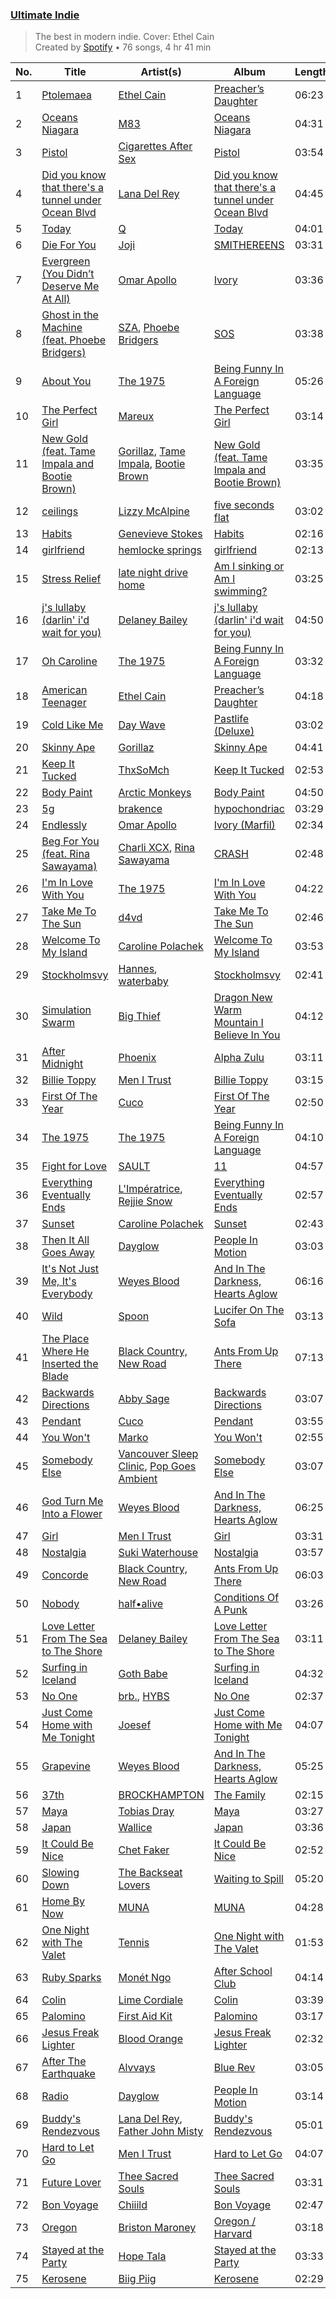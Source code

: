 ### [Ultimate Indie](https://open.spotify.com/playlist/37i9dQZF1DX2Nc3B70tvx0)

> The best in modern indie. Cover: Ethel Cain<br>
> Created by [Spotify](https://open.spotify.com/user/spotify) • 76 songs, 4 hr 41 min

| No. | Title | Artist(s) | Album | Length |
|---|---|---|---|---|
| 1 | [Ptolemaea](https://open.spotify.com/track/29LsI5izZL8txZEJhegSBs) | [Ethel Cain](https://open.spotify.com/artist/0avMDS4HyoCEP6RqZJWpY2) | [Preacher’s Daughter](https://open.spotify.com/album/3WmujGwOS0ANHkJRnMH6n8) | 06:23 |
| 2 | [Oceans Niagara](https://open.spotify.com/track/2hFlY5xuAXrjY24v3a1mpZ) | [M83](https://open.spotify.com/artist/63MQldklfxkjYDoUE4Tppz) | [Oceans Niagara](https://open.spotify.com/album/05lNHHSVcb58JiL1d0kPIr) | 04:31 |
| 3 | [Pistol](https://open.spotify.com/track/5g5XvfePSypMK6eiVL6BI7) | [Cigarettes After Sex](https://open.spotify.com/artist/1QAJqy2dA3ihHBFIHRphZj) | [Pistol](https://open.spotify.com/album/681myoJD0vQ3rCpF15ECcP) | 03:54 |
| 4 | [Did you know that there's a tunnel under Ocean Blvd](https://open.spotify.com/track/5U1OEoEW4xnalSAToamwZL) | [Lana Del Rey](https://open.spotify.com/artist/00FQb4jTyendYWaN8pK0wa) | [Did you know that there's a tunnel under Ocean Blvd](https://open.spotify.com/album/2Dd8cbNS15m10ZV4qYWlGr) | 04:45 |
| 5 | [Today](https://open.spotify.com/track/6osru1Fx1n50mRD8QWI9m1) | [Q](https://open.spotify.com/artist/22vqVhfPJab5kkU9txDGX3) | [Today](https://open.spotify.com/album/079j8ZmfUTiwYddwHmQxkt) | 04:01 |
| 6 | [Die For You](https://open.spotify.com/track/26hOm7dTtBi0TdpDGl141t) | [Joji](https://open.spotify.com/artist/3MZsBdqDrRTJihTHQrO6Dq) | [SMITHEREENS](https://open.spotify.com/album/2hEnymoejldpuxSdTnkard) | 03:31 |
| 7 | [Evergreen (You Didn’t Deserve Me At All)](https://open.spotify.com/track/2TktkzfozZifbQhXjT6I33) | [Omar Apollo](https://open.spotify.com/artist/5FxD8fkQZ6KcsSYupDVoSO) | [Ivory](https://open.spotify.com/album/5z7TD11Qh81Gbf52hd5zAv) | 03:36 |
| 8 | [Ghost in the Machine (feat. Phoebe Bridgers)](https://open.spotify.com/track/4h5x3XHLVYFJaItKuO2rhy) | [SZA](https://open.spotify.com/artist/7tYKF4w9nC0nq9CsPZTHyP), [Phoebe Bridgers](https://open.spotify.com/artist/1r1uxoy19fzMxunt3ONAkG) | [SOS](https://open.spotify.com/album/07w0rG5TETcyihsEIZR3qG) | 03:38 |
| 9 | [About You](https://open.spotify.com/track/1fDFHXcykq4iw8Gg7s5hG9) | [The 1975](https://open.spotify.com/artist/3mIj9lX2MWuHmhNCA7LSCW) | [Being Funny In A Foreign Language](https://open.spotify.com/album/6dVCpQ7oGJD1oYs2fv1t5M) | 05:26 |
| 10 | [The Perfect Girl](https://open.spotify.com/track/5RBOcBpJXaNnHCGViJmYhh) | [Mareux](https://open.spotify.com/artist/7riQPkkGZBnTh9ve5qIhYo) | [The Perfect Girl](https://open.spotify.com/album/2JnZQM70jbT0J1Xq0qgl24) | 03:14 |
| 11 | [New Gold (feat. Tame Impala and Bootie Brown)](https://open.spotify.com/track/64dLd6rVqDLtkXFYrEUHIU) | [Gorillaz](https://open.spotify.com/artist/3AA28KZvwAUcZuOKwyblJQ), [Tame Impala](https://open.spotify.com/artist/5INjqkS1o8h1imAzPqGZBb), [Bootie Brown](https://open.spotify.com/artist/6GI3CJjT2bOnMfprCpjT1d) | [New Gold (feat. Tame Impala and Bootie Brown)](https://open.spotify.com/album/4V9YFKLqZ5h8nQFTvDQscC) | 03:35 |
| 12 | [ceilings](https://open.spotify.com/track/2L9N0zZnd37dwF0clgxMGI) | [Lizzy McAlpine](https://open.spotify.com/artist/1GmsPCcpKgF9OhlNXjOsbS) | [five seconds flat](https://open.spotify.com/album/68L5xVV9wydotfDXEik7eD) | 03:02 |
| 13 | [Habits](https://open.spotify.com/track/4UGvqm3e7UElrrriPtnhwz) | [Genevieve Stokes](https://open.spotify.com/artist/2uaMjmR0IE0K3oKTQrNZVQ) | [Habits](https://open.spotify.com/album/4KKuhABzFkGE9UAucodfUo) | 02:16 |
| 14 | [girlfriend](https://open.spotify.com/track/0Dl965SLJGi9bB0SrvtPRx) | [hemlocke springs](https://open.spotify.com/artist/52PdgUJOjvS6Mpmjy1SAlx) | [girlfriend](https://open.spotify.com/album/7tBqY28TsUNRRzSJZ1yMLV) | 02:13 |
| 15 | [Stress Relief](https://open.spotify.com/track/7xLfmCx9jcZNgzlIK7NupN) | [late night drive home](https://open.spotify.com/artist/1muzcpVFKmKSrT7rVNAwBB) | [Am I sinking or Am I swimming?](https://open.spotify.com/album/0mPKxIXNf7okZAFkCTMZlV) | 03:25 |
| 16 | [j's lullaby (darlin' i'd wait for you)](https://open.spotify.com/track/7LNm1oWd6PniO9wRYpNY5o) | [Delaney Bailey](https://open.spotify.com/artist/3Os4q49SgEN0Tv3fxKw3Sp) | [j's lullaby (darlin' i'd wait for you)](https://open.spotify.com/album/5AgFxBgabzR7iCsuzeibrT) | 04:50 |
| 17 | [Oh Caroline](https://open.spotify.com/track/14dJexYlvd3t3XAtD1pYW1) | [The 1975](https://open.spotify.com/artist/3mIj9lX2MWuHmhNCA7LSCW) | [Being Funny In A Foreign Language](https://open.spotify.com/album/6dVCpQ7oGJD1oYs2fv1t5M) | 03:32 |
| 18 | [American Teenager](https://open.spotify.com/track/4ltqfN12ohaVZdM6C45gMg) | [Ethel Cain](https://open.spotify.com/artist/0avMDS4HyoCEP6RqZJWpY2) | [Preacher’s Daughter](https://open.spotify.com/album/3WmujGwOS0ANHkJRnMH6n8) | 04:18 |
| 19 | [Cold Like Me](https://open.spotify.com/track/4VWHyL5l00Ue2W45C17xQv) | [Day Wave](https://open.spotify.com/artist/4ptJIIR10UVlGjN0VntFaK) | [Pastlife (Deluxe)](https://open.spotify.com/album/0vSwt0ateYFyLzdZDqAZyc) | 03:02 |
| 20 | [Skinny Ape](https://open.spotify.com/track/3G69pyQGyx49kjsy9waiXf) | [Gorillaz](https://open.spotify.com/artist/3AA28KZvwAUcZuOKwyblJQ) | [Skinny Ape](https://open.spotify.com/album/1TCT6Wf9RHMYX7jQl5Q2xG) | 04:41 |
| 21 | [Keep It Tucked](https://open.spotify.com/track/7zr6ktZGXoKSLblWKG5B2x) | [ThxSoMch](https://open.spotify.com/artist/4MvZhE1iuzttcoyepkpfdF) | [Keep It Tucked](https://open.spotify.com/album/2MFy7yt1ss5IBTreQ4WzgY) | 02:53 |
| 22 | [Body Paint](https://open.spotify.com/track/11jRCxY01k9jvCdUru0EeP) | [Arctic Monkeys](https://open.spotify.com/artist/7Ln80lUS6He07XvHI8qqHH) | [Body Paint](https://open.spotify.com/album/0AtlEQ56o0yKOd9qM1EBp0) | 04:50 |
| 23 | [5g](https://open.spotify.com/track/61Ph6Q4HYgWUVGulPszt9n) | [brakence](https://open.spotify.com/artist/4kqFrZkeqDfOIEqTWqbOOV) | [hypochondriac](https://open.spotify.com/album/6XV76W17coHAKFdeyiGT08) | 03:29 |
| 24 | [Endlessly](https://open.spotify.com/track/4VUXAoJESfRV3ceUYtzfpQ) | [Omar Apollo](https://open.spotify.com/artist/5FxD8fkQZ6KcsSYupDVoSO) | [Ivory (Marfil)](https://open.spotify.com/album/3ZexesAv5PN4RPMiEkOEXC) | 02:34 |
| 25 | [Beg For You (feat. Rina Sawayama)](https://open.spotify.com/track/11M8c9SHQYpd8DOrmcu25k) | [Charli XCX](https://open.spotify.com/artist/25uiPmTg16RbhZWAqwLBy5), [Rina Sawayama](https://open.spotify.com/artist/2KEqzdPS7M5YwGmiuPTdr5) | [CRASH](https://open.spotify.com/album/1QqipMXWzJhr6yfcNKTp8B) | 02:48 |
| 26 | [I'm In Love With You](https://open.spotify.com/track/0uBdQzKghx88d2Lp8SLFKJ) | [The 1975](https://open.spotify.com/artist/3mIj9lX2MWuHmhNCA7LSCW) | [I'm In Love With You](https://open.spotify.com/album/3TI3FFFz3hKQfsL0izZ8JS) | 04:22 |
| 27 | [Take Me To The Sun](https://open.spotify.com/track/32GHYtVVAsYNQGafHrrRxv) | [d4vd](https://open.spotify.com/artist/5y8tKLUfMvliMe8IKamR32) | [Take Me To The Sun](https://open.spotify.com/album/1vQuWIq3gU8DhEmvVLlg37) | 02:46 |
| 28 | [Welcome To My Island](https://open.spotify.com/track/2QeUnYtvlfQdfWxzF3b1ud) | [Caroline Polachek](https://open.spotify.com/artist/4Ge8xMJNwt6EEXOzVXju9a) | [Welcome To My Island](https://open.spotify.com/album/53LBDupH6C8cJvPEzH6nKI) | 03:53 |
| 29 | [Stockholmsvy](https://open.spotify.com/track/3BeaiIXko9QV8689eWB6yd) | [Hannes](https://open.spotify.com/artist/5bWgLmSpWnixX3inugtAVY), [waterbaby](https://open.spotify.com/artist/7ig7r3UikvL9qJe7pQvCBn) | [Stockholmsvy](https://open.spotify.com/album/0LHAqxNQQgAlh7wk3aRWgM) | 02:41 |
| 30 | [Simulation Swarm](https://open.spotify.com/track/2FwDApgXk91kXvqy2oB7dz) | [Big Thief](https://open.spotify.com/artist/5QdyldG4Fl4TPiOIeMNpBZ) | [Dragon New Warm Mountain I Believe In You](https://open.spotify.com/album/7Ln81p86r5cCsesd3KBWIY) | 04:12 |
| 31 | [After Midnight](https://open.spotify.com/track/21rpBPAlXAvBavvu5kCQzs) | [Phoenix](https://open.spotify.com/artist/1xU878Z1QtBldR7ru9owdU) | [Alpha Zulu](https://open.spotify.com/album/1jEwa4YdGR6FvKxWgRbJcv) | 03:11 |
| 32 | [Billie Toppy](https://open.spotify.com/track/5jyj2XKWILHQxDoz59ddCT) | [Men I Trust](https://open.spotify.com/artist/3zmfs9cQwzJl575W1ZYXeT) | [Billie Toppy](https://open.spotify.com/album/0FpoXXhnwamDJbLSWLRgvN) | 03:15 |
| 33 | [First Of The Year](https://open.spotify.com/track/7ijipCHwLo0ZoABNxm2qp6) | [Cuco](https://open.spotify.com/artist/2Tglaf8nvDzwSQnpSrjLHP) | [First Of The Year](https://open.spotify.com/album/1mgwNlzi9VzFcE1Qd4Xj86) | 02:50 |
| 34 | [The 1975](https://open.spotify.com/track/7omxuGYsym1n2RlVf86OF9) | [The 1975](https://open.spotify.com/artist/3mIj9lX2MWuHmhNCA7LSCW) | [Being Funny In A Foreign Language](https://open.spotify.com/album/6dVCpQ7oGJD1oYs2fv1t5M) | 04:10 |
| 35 | [Fight for Love](https://open.spotify.com/track/1LPQheJpIsG8rlUkCmZx2D) | [SAULT](https://open.spotify.com/artist/1uRxRKC7d9zwYGSRflTKDR) | [11](https://open.spotify.com/album/0e5GuQaryu1bLZL9Gk3hS8) | 04:57 |
| 36 | [Everything Eventually Ends](https://open.spotify.com/track/5LInOGDHqrgetnMlnvaDNq) | [L'Impératrice](https://open.spotify.com/artist/4PwlsrN0t5mLN0C827cbEU), [Rejjie Snow](https://open.spotify.com/artist/3lLHpTOJ11tWiUNGYN14gt) | [Everything Eventually Ends](https://open.spotify.com/album/5pk9cqTDktuytdBNidkke4) | 02:57 |
| 37 | [Sunset](https://open.spotify.com/track/2eQ9B2SsQFU2qCnHSas3eQ) | [Caroline Polachek](https://open.spotify.com/artist/4Ge8xMJNwt6EEXOzVXju9a) | [Sunset](https://open.spotify.com/album/0JlGrm9d6P37h0TXEWxaQo) | 02:43 |
| 38 | [Then It All Goes Away](https://open.spotify.com/track/7MzjD4Ayl07w0TRsYSqfCh) | [Dayglow](https://open.spotify.com/artist/6eJa3zG1QZLRB3xgRuyxbm) | [People In Motion](https://open.spotify.com/album/1ZhWoKlwX8xztzoLcFGiIs) | 03:03 |
| 39 | [It's Not Just Me, It's Everybody](https://open.spotify.com/track/7G6NU3cp3ufNMEFCI2l90X) | [Weyes Blood](https://open.spotify.com/artist/3Uqu1mEdkUJxPe7s31n1M9) | [And In The Darkness, Hearts Aglow](https://open.spotify.com/album/1hngVRZt95TrqPqXoJzQ4A) | 06:16 |
| 40 | [Wild](https://open.spotify.com/track/05uhED0miR9OJYPalPi7tx) | [Spoon](https://open.spotify.com/artist/0K1q0nXQ8is36PzOKAMbNe) | [Lucifer On The Sofa](https://open.spotify.com/album/1szMY4QqnQZgNuyLBC4jUQ) | 03:13 |
| 41 | [The Place Where He Inserted the Blade](https://open.spotify.com/track/3k2kIiJqUiIP49iUcOLpWT) | [Black Country, New Road](https://open.spotify.com/artist/3PP6ghmOlDl2jaKaH0avUN) | [Ants From Up There](https://open.spotify.com/album/21xp7NdU1ajmO1CX0w2Egd) | 07:13 |
| 42 | [Backwards Directions](https://open.spotify.com/track/5vbnQr1tWSSREmcIONIUm9) | [Abby Sage](https://open.spotify.com/artist/4aej3kKLxSLM0WauTSfZ7k) | [Backwards Directions](https://open.spotify.com/album/5mhk3C0cKun3x8MoIwkukF) | 03:07 |
| 43 | [Pendant](https://open.spotify.com/track/45iJnPjul5yDYefM6GEYZB) | [Cuco](https://open.spotify.com/artist/2Tglaf8nvDzwSQnpSrjLHP) | [Pendant](https://open.spotify.com/album/5Byl3llMQRhBj88mYrEbGS) | 03:55 |
| 44 | [You Won't](https://open.spotify.com/track/3KqTfgqq5Y7LO2MABzz8el) | [Marko](https://open.spotify.com/artist/1gBpdTK92fXFog9vxL9eL5) | [You Won't](https://open.spotify.com/album/6JR0yX7Orycek9RVRUFyH2) | 02:55 |
| 45 | [Somebody Else](https://open.spotify.com/track/7hWC4zYwslDtvnTCqhzW0S) | [Vancouver Sleep Clinic](https://open.spotify.com/artist/77BznF1Dr1k5KyEZ6Nn3jB), [Pop Goes Ambient](https://open.spotify.com/artist/2jHRNCV3XlGTMJJaBaB3sP) | [Somebody Else](https://open.spotify.com/album/4OOJrpUCeIRXhahlOGjVqB) | 03:07 |
| 46 | [God Turn Me Into a Flower](https://open.spotify.com/track/5gJw9DpcnYywIIVGYSb4Y5) | [Weyes Blood](https://open.spotify.com/artist/3Uqu1mEdkUJxPe7s31n1M9) | [And In The Darkness, Hearts Aglow](https://open.spotify.com/album/1hngVRZt95TrqPqXoJzQ4A) | 06:25 |
| 47 | [Girl](https://open.spotify.com/track/1wQBI2DEYltF2XlKs07D7G) | [Men I Trust](https://open.spotify.com/artist/3zmfs9cQwzJl575W1ZYXeT) | [Girl](https://open.spotify.com/album/1XDMRGqkkBwQYLgNKCGFlt) | 03:31 |
| 48 | [Nostalgia](https://open.spotify.com/track/3gV7y7IwafryNLEnhh9gKb) | [Suki Waterhouse](https://open.spotify.com/artist/5GGJosGMs08YEmKTZJe1fL) | [Nostalgia](https://open.spotify.com/album/6WgmH9NEYyWBbPaHYlpVlD) | 03:57 |
| 49 | [Concorde](https://open.spotify.com/track/0y5akbuW5mCnnUe71xATpe) | [Black Country, New Road](https://open.spotify.com/artist/3PP6ghmOlDl2jaKaH0avUN) | [Ants From Up There](https://open.spotify.com/album/21xp7NdU1ajmO1CX0w2Egd) | 06:03 |
| 50 | [Nobody](https://open.spotify.com/track/3LMbVR5cYVK5ovMCR3tyDO) | [half•alive](https://open.spotify.com/artist/7sOR7gk6XUlGnxj3p9F54k) | [Conditions Of A Punk](https://open.spotify.com/album/4mdZ4AxMYHZk3qE5jBmlzM) | 03:26 |
| 51 | [Love Letter From The Sea to The Shore](https://open.spotify.com/track/2uPFYzZXZSgIP6AHKneCLT) | [Delaney Bailey](https://open.spotify.com/artist/3Os4q49SgEN0Tv3fxKw3Sp) | [Love Letter From The Sea to The Shore](https://open.spotify.com/album/5OTyzmAOlaJviW3PhFsxz0) | 03:11 |
| 52 | [Surfing in Iceland](https://open.spotify.com/track/1z5oBUPtPK58v4slX1AlTx) | [Goth Babe](https://open.spotify.com/artist/7o96HO2zrujyATtVsqGhh3) | [Surfing in Iceland](https://open.spotify.com/album/5DI2qF4E1jhRgpnqAArL5q) | 04:32 |
| 53 | [No One](https://open.spotify.com/track/0qbZA3IPjeb8lBZ4SZtEHd) | [brb.](https://open.spotify.com/artist/2XBiI8PjCnjJ3XKWtiKcvc), [HYBS](https://open.spotify.com/artist/4mr4X9nJC8DPlNukWbgAaI) | [No One](https://open.spotify.com/album/2h2DQrNPw1aDsuy8xO1GZY) | 02:37 |
| 54 | [Just Come Home with Me Tonight](https://open.spotify.com/track/6zArUpWiIqCJ4dTThzRpxL) | [Joesef](https://open.spotify.com/artist/28EyduqESEOVMO6vglvaUZ) | [Just Come Home with Me Tonight](https://open.spotify.com/album/1ClFEzcUmCIcn4zkZs6jjZ) | 04:07 |
| 55 | [Grapevine](https://open.spotify.com/track/5BwfV9vNhDfIysUTyuTbuQ) | [Weyes Blood](https://open.spotify.com/artist/3Uqu1mEdkUJxPe7s31n1M9) | [And In The Darkness, Hearts Aglow](https://open.spotify.com/album/1hngVRZt95TrqPqXoJzQ4A) | 05:25 |
| 56 | [37th](https://open.spotify.com/track/1Zw5s7JEokiF5OchgnRB0t) | [BROCKHAMPTON](https://open.spotify.com/artist/1Bl6wpkWCQ4KVgnASpvzzA) | [The Family](https://open.spotify.com/album/7bNubmdfctkLp7ltJE0pLy) | 02:15 |
| 57 | [Maya](https://open.spotify.com/track/59cZhvYZEcKLrYwxCN7ovu) | [Tobias Dray](https://open.spotify.com/artist/52X0HmQRQ8oRiq0pSEmJ9W) | [Maya](https://open.spotify.com/album/3L9E8GtsdPSOIyqISsq3Qr) | 03:27 |
| 58 | [Japan](https://open.spotify.com/track/6rY5RSURTuGXP6QEtHbU6k) | [Wallice](https://open.spotify.com/artist/6d6ts87Fxm1EdULf4CaLw4) | [Japan](https://open.spotify.com/album/0wV5WCUPa6puo3sGyitc6q) | 03:36 |
| 59 | [It Could Be Nice](https://open.spotify.com/track/5lGoX0XHR2ystyz0OF3Kv5) | [Chet Faker](https://open.spotify.com/artist/6UcJxoeHWWWyT5HZP064om) | [It Could Be Nice](https://open.spotify.com/album/1s4VVB5nN16DfnSVKRx6NK) | 02:52 |
| 60 | [Slowing Down](https://open.spotify.com/track/3o1ah1V2PJDtsCyDCpwXe4) | [The Backseat Lovers](https://open.spotify.com/artist/6p2HnfM955TI1bX34dkLnI) | [Waiting to Spill](https://open.spotify.com/album/2Gb2plO2TkNRIgoCuJGm7C) | 05:20 |
| 61 | [Home By Now](https://open.spotify.com/track/5vYaBqOAT6JpZlAD3gO1AO) | [MUNA](https://open.spotify.com/artist/6xdRb2GypJ7DqnWAI2mHGn) | [MUNA](https://open.spotify.com/album/4ndTvTrNwgUfRw4g1R2B4l) | 04:28 |
| 62 | [One Night with The Valet](https://open.spotify.com/track/3idyjPuEkDzVSFrA9A8Nh5) | [Tennis](https://open.spotify.com/artist/1ybAN3utgdoUL1MUCtH4QM) | [One Night with The Valet](https://open.spotify.com/album/0fBTCN3D6Aoh3lhntAV4Jh) | 01:53 |
| 63 | [Ruby Sparks](https://open.spotify.com/track/1IHoMfcprNoLE0h9l5BFcN) | [Monét Ngo](https://open.spotify.com/artist/1fEFxSI9yJtuiUipeHuBLw) | [After School Club](https://open.spotify.com/album/0fUgW0x7ynBzEVCBpReIZZ) | 04:14 |
| 64 | [Colin](https://open.spotify.com/track/6QiWtxs1JaZqD0IONUOBst) | [Lime Cordiale](https://open.spotify.com/artist/6yrtCy4XJHXM6tczo4RlTs) | [Colin](https://open.spotify.com/album/6CdBVQJ5x5Te4skZZjcPK7) | 03:39 |
| 65 | [Palomino](https://open.spotify.com/track/0zosLtbwbykpbPRyZMCeL5) | [First Aid Kit](https://open.spotify.com/artist/21egYD1eInY6bGFcniCRT1) | [Palomino](https://open.spotify.com/album/7oiUfuyk01h71NTmBUSk6D) | 03:17 |
| 66 | [Jesus Freak Lighter](https://open.spotify.com/track/22MPIMPsoi0vd46wsbpzfE) | [Blood Orange](https://open.spotify.com/artist/6LEeAFiJF8OuPx747e1wxR) | [Jesus Freak Lighter](https://open.spotify.com/album/4UXPiUnb4mAFgsvaq7B6SP) | 02:32 |
| 67 | [After The Earthquake](https://open.spotify.com/track/0O5q2h0kfQD6PixL7rCHuL) | [Alvvays](https://open.spotify.com/artist/3kzwYV3OCB010YfXMF0Avt) | [Blue Rev](https://open.spotify.com/album/1dShPPoxXfzbjFO1jIHJZz) | 03:05 |
| 68 | [Radio](https://open.spotify.com/track/53KTjvFbNcybDOxhdDRoio) | [Dayglow](https://open.spotify.com/artist/6eJa3zG1QZLRB3xgRuyxbm) | [People In Motion](https://open.spotify.com/album/1ZhWoKlwX8xztzoLcFGiIs) | 03:14 |
| 69 | [Buddy's Rendezvous](https://open.spotify.com/track/7qqrGV5WpQnMKqVTsDZd9J) | [Lana Del Rey](https://open.spotify.com/artist/00FQb4jTyendYWaN8pK0wa), [Father John Misty](https://open.spotify.com/artist/2kGBy2WHvF0VdZyqiVCkDT) | [Buddy's Rendezvous](https://open.spotify.com/album/3hL6ZIcwV6zUfqRiPLPBLJ) | 05:01 |
| 70 | [Hard to Let Go](https://open.spotify.com/track/7lKN7pik3CelVWHWGp6DfB) | [Men I Trust](https://open.spotify.com/artist/3zmfs9cQwzJl575W1ZYXeT) | [Hard to Let Go](https://open.spotify.com/album/0PboTq5CUcoilt6IJS2SQo) | 04:07 |
| 71 | [Future Lover](https://open.spotify.com/track/73sJYNNftZeqUxHu5l4w1z) | [Thee Sacred Souls](https://open.spotify.com/artist/0oK5D6uPhGu4Jk2dbZfodU) | [Thee Sacred Souls](https://open.spotify.com/album/0UKT9me1zkVDmah2MjmCma) | 03:31 |
| 72 | [Bon Voyage](https://open.spotify.com/track/4fwuSvvoxTClVM4QYQGA6C) | [Chiiild](https://open.spotify.com/artist/2YqJwmohaNjg9lg51flSax) | [Bon Voyage](https://open.spotify.com/album/4RNIu9tWTSeyO7FvDet105) | 02:47 |
| 73 | [Oregon](https://open.spotify.com/track/0Z250T6pdgYBawnGvmAY13) | [Briston Maroney](https://open.spotify.com/artist/7vtSUU3zpHeYJfX6BPNrJd) | [Oregon / Harvard](https://open.spotify.com/album/1JLuplmuYwh4sgCitKhB8I) | 03:18 |
| 74 | [Stayed at the Party](https://open.spotify.com/track/4oBGba0gIMq5AKc6tTywwX) | [Hope Tala](https://open.spotify.com/artist/74CcYmmNeHKe5PrZaISk8e) | [Stayed at the Party](https://open.spotify.com/album/3fNOwnasCq1Aw0Y4M3Pstq) | 03:33 |
| 75 | [Kerosene](https://open.spotify.com/track/1uPRLmmA2YGNItLRp3BgFO) | [Biig Piig](https://open.spotify.com/artist/4GoD5FJCgC0lbzde7ly44M) | [Kerosene](https://open.spotify.com/album/6ZZJgVir4fSS9inF2IFoU9) | 02:29 |
